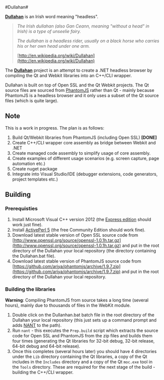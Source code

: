 #Dullahan#

**[Dullahan](http://en.wikipedia.org/wiki/Dullahan)** is an Irish word meaning "headless".

> *The Irish dullahan (also Gan Ceann, meaning "without a head" in Irish) is a type of unseelie
> fairy.*
> 
> *The dullahan is a headless rider, usually on a black horse who carries his or her own head 
> under one arm.* 
> 
> [http://en.wikipedia.org/wiki/Dullahan](http://en.wikipedia.org/wiki/Dullahan)

 
The **[Dullahan](https://github.com/LeeSanderson/Dullahan)** project is an attempt to create a .NET headless browser by compiling the Qt and Webkit libraries into an C++/CLI wrapper. 

Dullahan is built on top of Open SSL and the Qt Webkit projects. The Qt source files are sourced from [PhantomJS](http://phantomjs.org/) rather than Qt - mainly because PhantomJS is a headless browser and it only uses a subset of the Qt source files (which is quite large).

## Note ##
This is a work in progress. The plan is as follows:

1. Build Qt/Webkit libraries from PhantomJS (including Open SSL) **[DONE]**
2. Create C++/CLI wrapper core assembly as bridge between Webkit and .NET
3. Create managed code assembly to simplify usage of core assembly.
4. Create examples of different usage scenarios (e.g. screen capture, page automation etc.)
5. Create nuget package
6. Integrate into Visual Studio/IDE (debugger extensions, code generators, project templates etc.)


## Building ##
    
### Prerequisties ###

1. Install Microsoft Visual C++ version 2012 (the [Express edition](http://www.microsoft.com/en-gb/download/details.aspx?id=34673) should work just fine).
2. Install [ActivePerl 5](http://www.activestate.com/activeperl/downloads) (the free Community Edition should work fine).
3. Download latest stable version of Open SSL source code from [http://www.openssl.org/source/openssl-1.0.1h.tar.gz](http://www.openssl.org/source/openssl-1.0.1h.tar.gz) and put in the root directory of the Dullahan your local repository (the directory containing the Dullahan.bat file).
4. Download latest stable version of PhantomJS source code from [https://github.com/ariya/phantomjs/archive/1.9.7.zip](https://github.com/ariya/phantomjs/archive/1.9.7.zip) and put in the root directory of the Dullahan your local repository.

### Building the libraries ###

**Warning**: Compiling PhantomJS from source takes a long time (several hours), mainly due to thousands of files in the WebKit module. 

1. Double click on the Dullanhan.bat batch file in the root directory of the Dullahan your local repository (this just sets up a command prompt and adds [NANT](http://nant.sourceforge.net/) to the path).
2. Run `nant` - this executes the `Prep.build` script which extracts the source code for Open SSL and PhantomJS from the zip files and builds them four times (generating the Qt libraries for 32-bit debug, 32-bit release, 64-bit debug and 64-bit release).
3. Once this completes (several hours later) you should have 4 directories under the `Lib` directory containing the Qt libraries, a copy of the Qt includes in the `Includes` directory and a copy of the Qt `moc.exe` tool in the `Tools` directory. These are required for the next stage of the build - building the C++/CLI wrapper.